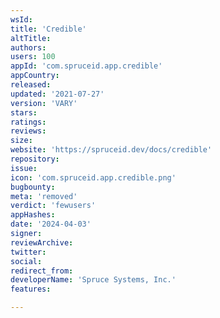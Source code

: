```yaml
---
wsId: 
title: 'Credible'
altTitle: 
authors: 
users: 100
appId: 'com.spruceid.app.credible'
appCountry: 
released: 
updated: '2021-07-27'
version: 'VARY'
stars: 
ratings: 
reviews: 
size: 
website: 'https://spruceid.dev/docs/credible'
repository: 
issue: 
icon: 'com.spruceid.app.credible.png'
bugbounty: 
meta: 'removed'
verdict: 'fewusers'
appHashes: 
date: '2024-04-03'
signer: 
reviewArchive: 
twitter: 
social: 
redirect_from: 
developerName: 'Spruce Systems, Inc.'
features: 

---
```



